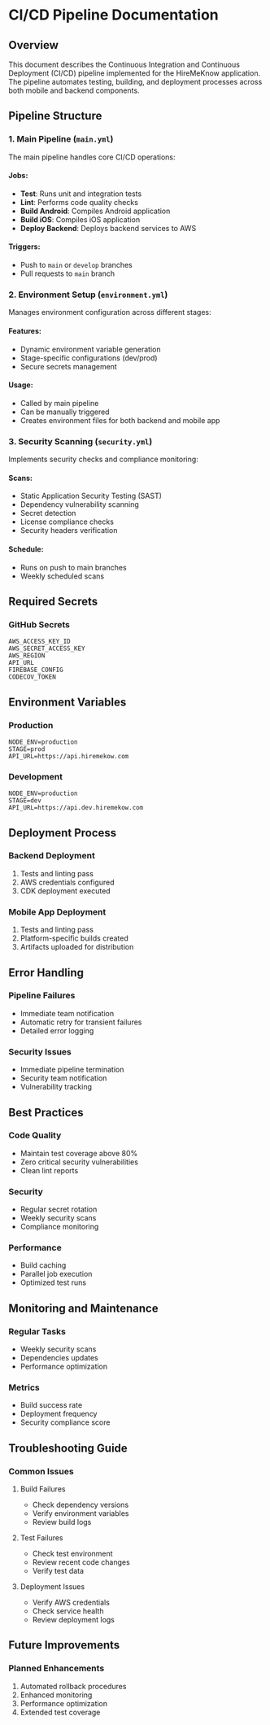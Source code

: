 # CI/CD Pipeline Documentation

## Overview
This document describes the Continuous Integration and Continuous Deployment (CI/CD) pipeline implemented for the HireMeKnow application. The pipeline automates testing, building, and deployment processes across both mobile and backend components.

## Pipeline Structure

### 1. Main Pipeline (`main.yml`)
The main pipeline handles core CI/CD operations:

#### Jobs:
- **Test**: Runs unit and integration tests
- **Lint**: Performs code quality checks
- **Build Android**: Compiles Android application
- **Build iOS**: Compiles iOS application
- **Deploy Backend**: Deploys backend services to AWS

#### Triggers:
- Push to `main` or `develop` branches
- Pull requests to `main` branch

### 2. Environment Setup (`environment.yml`)
Manages environment configuration across different stages:

#### Features:
- Dynamic environment variable generation
- Stage-specific configurations (dev/prod)
- Secure secrets management

#### Usage:
- Called by main pipeline
- Can be manually triggered
- Creates environment files for both backend and mobile app

### 3. Security Scanning (`security.yml`)
Implements security checks and compliance monitoring:

#### Scans:
- Static Application Security Testing (SAST)
- Dependency vulnerability scanning
- Secret detection
- License compliance checks
- Security headers verification

#### Schedule:
- Runs on push to main branches
- Weekly scheduled scans

## Required Secrets

### GitHub Secrets
```
AWS_ACCESS_KEY_ID
AWS_SECRET_ACCESS_KEY
AWS_REGION
API_URL
FIREBASE_CONFIG
CODECOV_TOKEN
```

## Environment Variables

### Production
```
NODE_ENV=production
STAGE=prod
API_URL=https://api.hiremekow.com
```

### Development
```
NODE_ENV=production
STAGE=dev
API_URL=https://api.dev.hiremekow.com
```

## Deployment Process

### Backend Deployment
1. Tests and linting pass
2. AWS credentials configured
3. CDK deployment executed

### Mobile App Deployment
1. Tests and linting pass
2. Platform-specific builds created
3. Artifacts uploaded for distribution

## Error Handling

### Pipeline Failures
- Immediate team notification
- Automatic retry for transient failures
- Detailed error logging

### Security Issues
- Immediate pipeline termination
- Security team notification
- Vulnerability tracking

## Best Practices

### Code Quality
- Maintain test coverage above 80%
- Zero critical security vulnerabilities
- Clean lint reports

### Security
- Regular secret rotation
- Weekly security scans
- Compliance monitoring

### Performance
- Build caching
- Parallel job execution
- Optimized test runs

## Monitoring and Maintenance

### Regular Tasks
- Weekly security scans
- Dependencies updates
- Performance optimization

### Metrics
- Build success rate
- Deployment frequency
- Security compliance score

## Troubleshooting Guide

### Common Issues
1. Build Failures
   - Check dependency versions
   - Verify environment variables
   - Review build logs

2. Test Failures
   - Check test environment
   - Review recent code changes
   - Verify test data

3. Deployment Issues
   - Verify AWS credentials
   - Check service health
   - Review deployment logs

## Future Improvements

### Planned Enhancements
1. Automated rollback procedures
2. Enhanced monitoring
3. Performance optimization
4. Extended test coverage 
